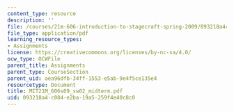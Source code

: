 ```yaml
---
content_type: resource
description: ''
file: /courses/21m-606-introduction-to-stagecraft-spring-2009/093218a4c084e2ba19a5259f4e40c8c0_MIT21M_606s09_sw02_midterm.pdf
file_type: application/pdf
learning_resource_types:
- Assignments
license: https://creativecommons.org/licenses/by-nc-sa/4.0/
ocw_type: OCWFile
parent_title: Assignments
parent_type: CourseSection
parent_uid: aea96dfb-34ff-1553-e5ab-9e4f5ce135e4
resourcetype: Document
title: MIT21M_606s09_sw02_midterm.pdf
uid: 093218a4-c084-e2ba-19a5-259f4e40c8c0
---
```


